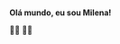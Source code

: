  <strong>Olá mundo, eu sou Milena!</strong> <img src= "https://github.com/TheDudeThatCode/TheDudeThatCode/raw/master/Assets/Earth.gif" heigth= "15px" width= "15px">





✊🏾 🏳️‍🌈

<!---
<style>
  img{
  width:5px
  height:5px
 </style>

}
Milena2712/Milena2712 is a ✨ special ✨ repository because its `README.md` (this file) appears on your GitHub profile.
You can click the Preview link to take a look at your changes.
--->
